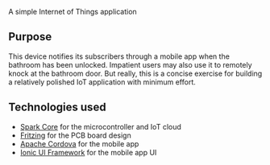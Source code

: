 A simple Internet of Things application

## Purpose

This device notifies its subscribers through a mobile app when the bathroom has been unlocked. Impatient users may also use it to remotely knock at the bathroom door.
But really, this is a concise exercise for building a relatively polished IoT application with minimum effort.

## Technologies used

* [Spark Core](http://spark.io) for the microcontroller and IoT cloud
* [Fritzing](http://fritzing.org) for the PCB board design
* [Apache Cordova](http://cordova.apache.org/) for the mobile app
* [Ionic UI Framework](http://ionicframework.com) for the mobile app UI

